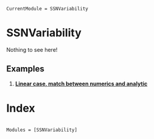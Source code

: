 ```@meta
CurrentModule = SSNVariability
```

# SSNVariability

Nothing to see here!

## Examples

1. [**Linear case, match between numerics and analytic**](./linear_mean_and_variance.md)

# Index

```@index
```

```@autodocs
Modules = [SSNVariability]
```
